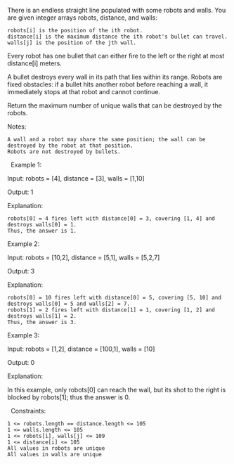 
There is an endless straight line populated with some robots and walls. You are given integer arrays robots, distance, and walls:



	robots[i] is the position of the ith robot.
	distance[i] is the maximum distance the ith robot's bullet can travel.
	walls[j] is the position of the jth wall.


Every robot has one bullet that can either fire to the left or the right at most distance[i] meters.

A bullet destroys every wall in its path that lies within its range. Robots are fixed obstacles: if a bullet hits another robot before reaching a wall, it immediately stops at that robot and cannot continue.

Return the maximum number of unique walls that can be destroyed by the robots.

Notes:


	A wall and a robot may share the same position; the wall can be destroyed by the robot at that position.
	Robots are not destroyed by bullets.


 
Example 1:


Input: robots = [4], distance = [3], walls = [1,10]

Output: 1

Explanation:


	robots[0] = 4 fires left with distance[0] = 3, covering [1, 4] and destroys walls[0] = 1.
	Thus, the answer is 1.



Example 2:


Input: robots = [10,2], distance = [5,1], walls = [5,2,7]

Output: 3

Explanation:


	robots[0] = 10 fires left with distance[0] = 5, covering [5, 10] and destroys walls[0] = 5 and walls[2] = 7.
	robots[1] = 2 fires left with distance[1] = 1, covering [1, 2] and destroys walls[1] = 2.
	Thus, the answer is 3.


Example 3:


Input: robots = [1,2], distance = [100,1], walls = [10]

Output: 0

Explanation:

In this example, only robots[0] can reach the wall, but its shot to the right is blocked by robots[1]; thus the answer is 0.


 
Constraints:


	1 <= robots.length == distance.length <= 105
	1 <= walls.length <= 105
	1 <= robots[i], walls[j] <= 109
	1 <= distance[i] <= 105
	All values in robots are unique
	All values in walls are unique

